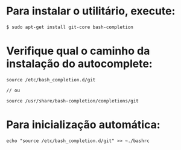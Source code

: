 # Para instalar o utilitário, execute:

```
$ sudo apt-get install git-core bash-completion
```

# Verifique qual o caminho da instalação do autocomplete:

```
source /etc/bash_completion.d/git

// ou

source /usr/share/bash-completion/completions/git
```

# Para inicialização automática:

```
echo "source /etc/bash_completion.d/git" >> ~./bashrc
```

